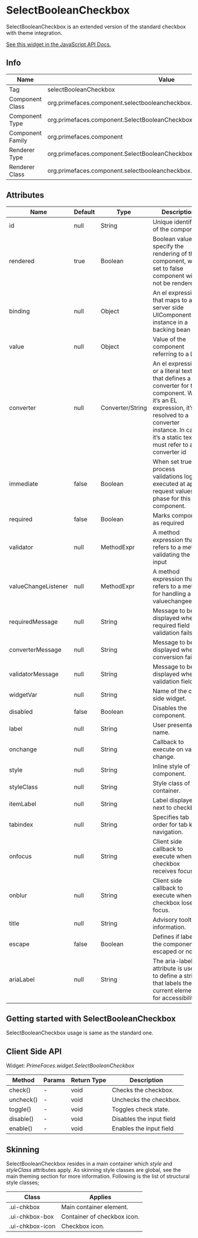 # SelectBooleanCheckbox

SelectBooleanCheckbox is an extended version of the standard checkbox with theme integration.

[See this widget in the JavaScript API Docs.](../jsdocs/classes/src_PrimeFaces.PrimeFaces.widget.SelectBooleanCheckbox.html)

## Info

| Name | Value |
| --- | --- |
| Tag | selectBooleanCheckbox
| Component Class | org.primefaces.component.selectbooleancheckbox.SelectBooleanCheckbox
| Component Type | org.primefaces.component.SelectBooleanCheckbox
| Component Family | org.primefaces.component
| Renderer Type | org.primefaces.component.SelectBooleanCheckboxRenderer
| Renderer Class | org.primefaces.component.selectbooleancheckbox.SelectBooleanCheckboxRenderer

## Attributes

| Name | Default | Type | Description | 
| --- | --- | --- | --- |
id | null | String | Unique identifier of the component
rendered | true | Boolean | Boolean value to specify the rendering of the component, when set to false component will not be rendered.
binding | null | Object | An el expression that maps to a server side UIComponent instance in a backing bean
value | null | Object | Value of the component referring to a List.
converter | null | Converter/String | An el expression or a literal text that defines a converter for the component. When it’s an EL expression, it’s resolved to a converter instance. In case it’s a static text, it must refer to a converter id
immediate | false | Boolean | When set true, process validations logic is executed at apply request values phase for this component.
required | false | Boolean | Marks component as required
validator | null | MethodExpr | A method expression that refers to a method validating the input
valueChangeListener | null | MethodExpr | A method expression that refers to a method for handling a valuechangeevent
requiredMessage | null | String | Message to be displayed when required field validation fails.
converterMessage | null | String | Message to be displayed when conversion fails.
validatorMessage | null | String | Message to be displayed when validation fields.
widgetVar | null | String | Name of the client side widget.
disabled | false | Boolean | Disables the component.
label | null | String | User presentable name.
onchange | null | String | Callback to execute on value change.
style | null | String | Inline style of the component.
styleClass | null | String | Style class of the container.
itemLabel | null | String | Label displayed next to checkbox.
tabindex | null | String | Specifies tab order for tab key navigation.
onfocus | null | String | Client side callback to execute when checkbox receives focus.
onblur | null | String | Client side callback to execute when checkbox loses focus.
title | null | String | Advisory tooltip information.
escape | false | Boolean | Defines if label of the component is escaped or not.
ariaLabel | null | String | The aria-label attribute is used to define a string that labels the current element for accessibility.

## Getting started with SelectBooleanCheckbox
SelectBooleanCheckbox usage is same as the standard one.

## Client Side API
Widget: _PrimeFaces.widget.SelectBooleanCheckbox_

| Method | Params | Return Type | Description | 
| --- | --- | --- | --- | 
check() | - | void | Checks the checkbox.
uncheck() | - | void | Unchecks the checkbox.
toggle() | - | void | Toggles check state.
disable() | - | void | Disables the input field
enable() | - | void | Enables the input field

## Skinning
SelectBooleanCheckbox resides in a main container which _style_ and _styleClass_ attributes apply. As
skinning style classes are global, see the main theming section for more information. Following is
the list of structural style classes;

| Class | Applies | 
| --- | --- | 
.ui-chkbox | Main container element.
.ui-chkbox-box | Container of checkbox icon.
.ui-chkbox-icon | Checkbox icon.

